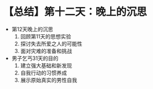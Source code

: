 # 【总结】第十二天：晚上的沉思

-   第12天晚上的沉思
    1.  回顾第11天的思想实验
    2.  探讨失去所爱之人的可能性
    3.  面对灾难的准备和挑战
-   男子乞丐31天的目的
    1.  建立强大基础和新发现
    2.  自我行动的习惯养成
    3.  展示原始真实的男性自我